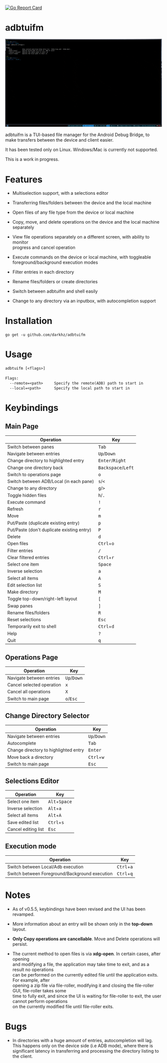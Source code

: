 

[![Go Report Card](https://goreportcard.com/badge/github.com/darkhz/adbtuifm)](https://goreportcard.com/report/github.com/darkhz/adbtuifm)
# adbtuifm

![demo](demo/demo.gif)

adbtuifm is a TUI-based file manager for the Android Debug Bridge, to make transfers
between the device and client easier.

It has been tested only on Linux. Windows/Mac is currently not supported.

This is a work in progress.

# Features
- Multiselection support, with a selections editor

- Transferring files/folders between the device and the local machine

- Open files of any file type from the device or local machine

- Copy, move, and delete operations on the device and the local machine<br />separately

- View file operations separately on a different screen, with ability to monitor<br />progress and  cancel operation

- Execute commands on the device or local machine, with toggleable<br />foreground/background execution modes

- Filter entries in each directory

- Rename files/folders or create directories

- Switch between adbtuifm and shell easily

- Change to any directory via an inputbox, with autocompletion support

# Installation
```
go get -u github.com/darkhz/adbtuifm
```
# Usage
```
adbtuifm [<flags>]

Flags:
  --remote=<path>     Specify the remote(ADB) path to start in
  --local=<path>      Specify the local path to start in
  ```

# Keybindings

## Main Page
|Operation                                 |Key                                 |
|------------------------------------------|------------------------------------|
|Switch between panes                      |<kbd>Tab</kbd>                      |
|Navigate between entries                  |<kbd>Up</kbd>/<kbd>Down</kbd>       |
|Change directory to highlighted entry     |<kbd>Enter</kbd>/<kbd>Right</kbd>   |
|Change one directory back                 |<kbd>Backspace</kbd>/<kbd>Left</kbd>|
|Switch to operations page                 |<kbd>o</kbd>                        |
|Switch between ADB/Local (in each pane)   |<kbd>s</kbd>/<kbd><</kbd>           |
|Change to any directory                   |<kbd>g</kbd>/<kbd>></kbd>           |
|Toggle hidden files                       |<kbd>h</kbd>/<kbd>.</kbd>           |
|Execute command                           |<kbd>!</kbd>                        |
|Refresh                                   |<kbd>r</kbd>                        |
|Move                                      |<kbd>m</kbd>                        |
|Put/Paste (duplicate existing entry)      |<kbd>p</kbd>                        |
|Put/Paste (don't duplicate existing entry)|<kbd>P</kbd>                        |
|Delete                                    |<kbd>d</kbd>                        |
|Open files                                |<kbd>Ctrl</kbd>+<kbd>o</kbd>        |
|Filter entries                            |<kbd>/</kbd>                        |
|Clear filtered entries                    |<kbd>Ctrl</kbd>+<kbd>r</kbd>        |
|Select one item                           |<kbd>Space</kbd>                    |
|Inverse selection                         |<kbd>a</kbd>                        |
|Select all items                          |<kbd>A</kbd>                        |
|Edit selection list                       |<kbd>S</kbd>                        |
|Make directory                            |<kbd>M</kbd>                        |
|Toggle top-down/right-left layout         |<kbd>[</kbd>                        |
|Swap panes                                |<kbd>]</kbd>                        |
|Rename files/folders                      |<kbd>R</kbd>                        |
|Reset selections                          |<kbd>Esc</kbd>                      |
|Temporarily exit to shell                 |<kbd>Ctrl</kbd>+<kbd>d</kbd>        |
|Help                                      |<kbd>?</kbd>                        |
|Quit                                      |<kbd>q</kbd>                        |

## Operations Page
|Operation                |Key                          |
|-------------------------|-----------------------------|
|Navigate between entries |<kbd>Up</kbd>/<kbd>Down</kbd>|
|Cancel selected operation|<kbd>x</kbd>                 |
|Cancel all operations    |<kbd>X</kbd>                 |
|Switch to main page      |<kbd>o</kbd>/<kbd>Esc</kbd>  |

## Change Directory Selector
|Operation                            |Key                          |
|-------------------------------------|-----------------------------|
|Navigate between entries             |<kbd>Up</kbd>/<kbd>Down</kbd>|
|Autocomplete                         |<kbd>Tab</kbd>               |
|Change directory to highlighted entry|<kbd>Enter</kbd>             |
|Move back a directory                |<kbd>Ctrl</kbd>+<kbd>w</kbd> |
|Switch to main page                  |<kbd>Esc</kbd>               |

## Selections Editor
|Operation          |Key                            |
|-------------------|-------------------------------|
|Select one item    |<kbd>Alt</kbd>+<kbd>Space</kbd>|
|Inverse selection  |<kbd>Alt</kbd>+<kbd>a</kbd>    |
|Select all items   |<kbd>Alt</kbd>+<kbd>A</kbd>    |
|Save edited list   |<kbd>Ctrl</kbd>+<kbd>s</kbd>   |
|Cancel editing list|<kbd>Esc</kbd>                 |

## Execution mode
|Operation                                     |Key                         |
|----------------------------------------------|----------------------------|
|Switch between Local/Adb execution            |<kbd>Ctrl</kbd>+<kbd>a</kbd>|
|Switch between Foreground/Background execution|<kbd>Ctrl</kbd>+<kbd>q</kbd>|

# Notes
- As of v0.5.5, keybindings have been revised and the UI has been revamped.<br />

- More information about an entry will be shown only in the **top-down** layout.<br />

- **Only Copy operations are cancellable**. Move and Delete operations will persist.<br />

- The current method to open files is via **xdg-open**. In certain cases, after opening<br /> and modifying a file, the application may take time to exit, and as a result no operations<br /> can be performed on the currently edited file until the application exits. For example, after<br /> opening a zip file via file-roller, modifying it and closing the file-roller GUI, file-roller takes some<br /> time to fully exit, and since the UI is waiting for file-roller to exit, the user cannot perform operations<br /> on the currently modified file until file-roller exits.

# Bugs
-  In directories with a huge amount of entries, autocompletion will lag.
   This happens only on the device side (i.e ADB mode), where there is
   significant latency in transferring and processing the directory listing
   to the client.
